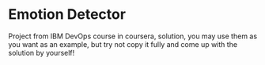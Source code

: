 # Emotion Detector
Project from IBM DevOps course in coursera, solution, you may use them as you want as an example, but try not copy it fully and come up with the solution by yourself!
